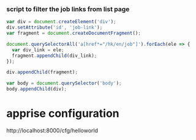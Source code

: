 ### script to filter the job links from list page

```javascript
var div = document.createElement('div');
div.setAttribute('id', 'job-link');
var fragment = document.createDocumentFragment();

document.querySelectorAll('a[href*="/hk/en/job"]').forEach(ele => {
  var div_link = ele;
  fragment.appendChild(div_link);
});

div.appendChild(fragment);

var body = document.querySelector('body');
body.appendChild(div);
```

# apprise configuration

http://localhost:8000/cfg/helloworld
